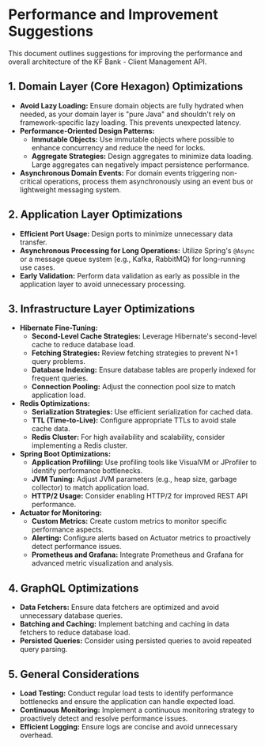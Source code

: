 # Performance and Improvement Suggestions

This document outlines suggestions for improving the performance and overall architecture of the KF Bank - Client Management API.

## 1. Domain Layer (Core Hexagon) Optimizations

* **Avoid Lazy Loading:** Ensure domain objects are fully hydrated when needed, as your domain layer is "pure Java" and shouldn't rely on framework-specific lazy loading. This prevents unexpected latency.
* **Performance-Oriented Design Patterns:**
    * **Immutable Objects:** Use immutable objects where possible to enhance concurrency and reduce the need for locks.
    * **Aggregate Strategies:** Design aggregates to minimize data loading. Large aggregates can negatively impact persistence performance.
* **Asynchronous Domain Events:** For domain events triggering non-critical operations, process them asynchronously using an event bus or lightweight messaging system.

## 2. Application Layer Optimizations

* **Efficient Port Usage:** Design ports to minimize unnecessary data transfer.
* **Asynchronous Processing for Long Operations:** Utilize Spring's `@Async` or a message queue system (e.g., Kafka, RabbitMQ) for long-running use cases.
* **Early Validation:** Perform data validation as early as possible in the application layer to avoid unnecessary processing.

## 3. Infrastructure Layer Optimizations

* **Hibernate Fine-Tuning:**
    * **Second-Level Cache Strategies:** Leverage Hibernate's second-level cache to reduce database load.
    * **Fetching Strategies:** Review fetching strategies to prevent N+1 query problems.
    * **Database Indexing:** Ensure database tables are properly indexed for frequent queries.
    * **Connection Pooling:** Adjust the connection pool size to match application load.
* **Redis Optimizations:**
    * **Serialization Strategies:** Use efficient serialization for cached data.
    * **TTL (Time-to-Live):** Configure appropriate TTLs to avoid stale cache data.
    * **Redis Cluster:** For high availability and scalability, consider implementing a Redis cluster.
* **Spring Boot Optimizations:**
    * **Application Profiling:** Use profiling tools like VisualVM or JProfiler to identify performance bottlenecks.
    * **JVM Tuning:** Adjust JVM parameters (e.g., heap size, garbage collector) to match application load.
    * **HTTP/2 Usage:** Consider enabling HTTP/2 for improved REST API performance.
* **Actuator for Monitoring:**
    * **Custom Metrics:** Create custom metrics to monitor specific performance aspects.
    * **Alerting:** Configure alerts based on Actuator metrics to proactively detect performance issues.
    * **Prometheus and Grafana:** Integrate Prometheus and Grafana for advanced metric visualization and analysis.

## 4. GraphQL Optimizations

* **Data Fetchers:** Ensure data fetchers are optimized and avoid unnecessary database queries.
* **Batching and Caching:** Implement batching and caching in data fetchers to reduce database load.
* **Persisted Queries:** Consider using persisted queries to avoid repeated query parsing.

## 5. General Considerations

* **Load Testing:** Conduct regular load tests to identify performance bottlenecks and ensure the application can handle expected load.
* **Continuous Monitoring:** Implement a continuous monitoring strategy to proactively detect and resolve performance issues.
* **Efficient Logging:** Ensure logs are concise and avoid unnecessary overhead.
